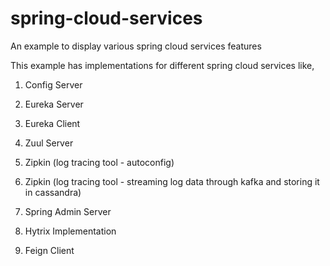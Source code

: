 # spring-cloud-services
An example to display various spring cloud services features

This example has implementations for different spring cloud services like,

1. Config Server

2. Eureka Server

3. Eureka Client

4. Zuul Server

5. Zipkin (log tracing tool - autoconfig)

6. Zipkin (log tracing tool - streaming log data through kafka and storing it in cassandra)

7. Spring Admin Server

8. Hytrix Implementation

9. Feign Client

